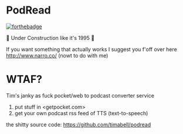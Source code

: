 # PodRead

[![forthebadge](https://forthebadge.com/images/badges/fuck-it-ship-it.svg)](https://forthebadge.com)


🚧 Under Construction like it's 1995 🚧

If you want something that actually works I suggest you f'off over here <http://www.narro.co/> (nowt to do with me)

# WTAF?

Tim's janky as fuck pocket/web to podcast converter service

1. put stuff in <getpocket.com>
2. get your own podcast rss feed of TTS (text-to-speech)


the shitty source code: <https://github.com/timabell/podread>
